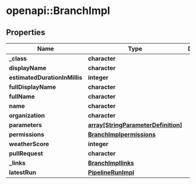 # openapi::BranchImpl


## Properties
Name | Type | Description | Notes
------------ | ------------- | ------------- | -------------
**_class** | **character** |  | [optional] 
**displayName** | **character** |  | [optional] 
**estimatedDurationInMillis** | **integer** |  | [optional] 
**fullDisplayName** | **character** |  | [optional] 
**fullName** | **character** |  | [optional] 
**name** | **character** |  | [optional] 
**organization** | **character** |  | [optional] 
**parameters** | [**array[StringParameterDefinition]**](StringParameterDefinition.md) |  | [optional] 
**permissions** | [**BranchImplpermissions**](BranchImplpermissions.md) |  | [optional] 
**weatherScore** | **integer** |  | [optional] 
**pullRequest** | **character** |  | [optional] 
**_links** | [**BranchImpllinks**](BranchImpllinks.md) |  | [optional] 
**latestRun** | [**PipelineRunImpl**](PipelineRunImpl.md) |  | [optional] 


